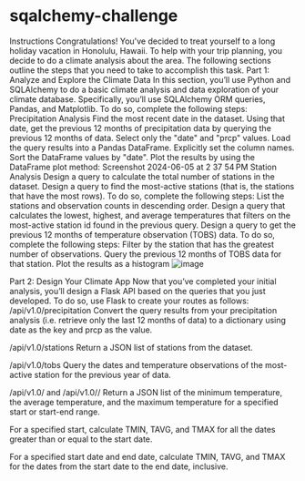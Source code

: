 # sqalchemy-challenge
Instructions Congratulations! You've decided to treat yourself to a long holiday vacation in Honolulu, Hawaii. To help with your trip planning, you decide to do a climate analysis about the area. The following sections outline the steps that you need to take to accomplish this task. Part 1: Analyze and Explore the Climate Data In this section, you’ll use Python and SQLAlchemy to do a basic climate analysis and data exploration of your climate database. Specifically, you’ll use SQLAlchemy ORM queries, Pandas, and Matplotlib. To do so, complete the following steps: Precipitation Analysis Find the most recent date in the dataset. Using that date, get the previous 12 months of precipitation data by querying the previous 12 months of data. Select only the "date" and "prcp" values. Load the query results into a Pandas DataFrame. Explicitly set the column names. Sort the DataFrame values by "date". Plot the results by using the DataFrame plot method: Screenshot 2024-06-05 at 2 37 54 PM Station Analysis Design a query to calculate the total number of stations in the dataset. Design a query to find the most-active stations (that is, the stations that have the most rows). To do so, complete the following steps: List the stations and observation counts in descending order. Design a query that calculates the lowest, highest, and average temperatures that filters on the most-active station id found in the previous query. Design a query to get the previous 12 months of temperature observation (TOBS) data. To do so, complete the following steps: Filter by the station that has the greatest number of observations. Query the previous 12 months of TOBS data for that station. Plot the results as a histogram 
![image](https://github.com/user-attachments/assets/1134a80e-bf4c-4832-b666-c0680324aba0)

Part 2: Design Your Climate App Now that you’ve completed your initial analysis, you’ll design a Flask API based on the queries that you just developed. To do so, use Flask to create your routes as follows: /api/v1.0/precipitation Convert the query results from your precipitation analysis (i.e. retrieve only the last 12 months of data) to a dictionary using date as the key and prcp as the value.

/api/v1.0/stations Return a JSON list of stations from the dataset.

/api/v1.0/tobs Query the dates and temperature observations of the most-active station for the previous year of data.

/api/v1.0/ and /api/v1.0// Return a JSON list of the minimum temperature, the average temperature, and the maximum temperature for a specified start or start-end range.

For a specified start, calculate TMIN, TAVG, and TMAX for all the dates greater than or equal to the start date.

For a specified start date and end date, calculate TMIN, TAVG, and TMAX for the dates from the start date to the end date, inclusive.

